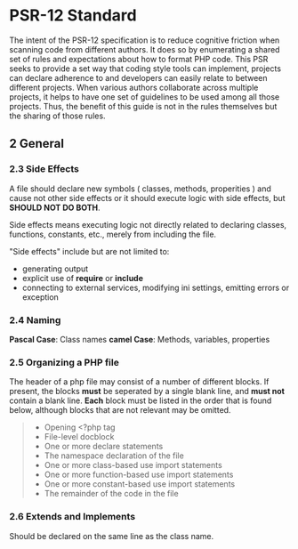 # PSR-12 Standard
The intent of the PSR-12 specification is to reduce cognitive friction when scanning code from different authors. It does so by enumerating a shared set of rules and expectations about how to format PHP code. This PSR seeks to provide a set way that coding style tools can implement, projects can declare adherence to and developers can easily relate to between different projects. When various authors collaborate across multiple projects, it helps to have one set of guidelines to be used among all those projects. Thus, the benefit of this guide is not in the rules themselves but the sharing of those rules.

## 2 General
### 2.3 Side Effects
A file should declare new symbols ( classes, methods, properities ) and cause not other side effects or it should execute logic with side effects, but **SHOULD NOT DO BOTH**.

Side effects means executing logic not directly related to declaring classes, functions, constants, etc.,  merely from including the file. 

"Side effects" include but are not limited to:
- generating output
- explicit use of **require** or **include** 
- connecting to external services, modifying ini settings, emitting errors or exception

### 2.4 Naming
**Pascal Case**: Class names
**camel Case**: Methods, variables, properties

### 2.5 Organizing a PHP file
The header of a php file may consist of a number of different blocks. If present, the blocks **must** be seperated by a single blank line, and **must not** contain a blank line.
**Each** block must be listed in the order that is found below, although blocks that are not relevant may be omitted.
> - Opening <?php tag
> - File-level docblock
> - One or more declare statements
> - The namespace declaration of the file
> - One or more class-based use import statements
> - One or more function-based use import statements
> - One or more constant-based use import statements
> - The remainder of the code in the file

### 2.6 Extends and Implements
Should be declared on the same line as the class name.


